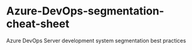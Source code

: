 # Azure-DevOps-segmentation-cheat-sheet
Azure DevOps Server development system segmentation best practices
